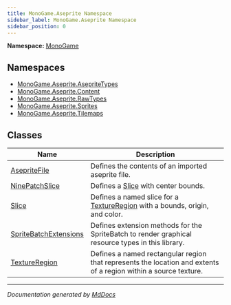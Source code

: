 ```yaml
---
title: MonoGame.Aseprite Namespace
sidebar_label: MonoGame.Aseprite Namespace
sidebar_position: 0
---
```


**Namespace:** [MonoGame](../)  

## Namespaces

- [MonoGame.Aseprite.AsepriteTypes](AsepriteTypes/)
- [MonoGame.Aseprite.Content](Content/)
- [MonoGame.Aseprite.RawTypes](RawTypes/)
- [MonoGame.Aseprite.Sprites](Sprites/)
- [MonoGame.Aseprite.Tilemaps](Tilemaps/)

## Classes

| Name                                                    | Description                                                                                                      |
| ------------------------------------------------------- | ---------------------------------------------------------------------------------------------------------------- |
| [AsepriteFile](AsepriteFile/)                   | Defines the contents of an imported aseprite file.                                                               |
| [NinePatchSlice](NinePatchSlice/)               | Defines a [Slice](Slice/) with center bounds.                                                            |
| [Slice](Slice/)                                 | Defines a named slice for a [TextureRegion](TextureRegion/) with a bounds, origin, and color.            |
| [SpriteBatchExtensions](SpriteBatchExtensions/) | Defines extension methods for the SpriteBatch to render graphical resource types in this library.                |
| [TextureRegion](TextureRegion/)                 | Defines a named rectangular region that represents the location and extents of a region within a source texture. |

___

*Documentation generated by [MdDocs](https://github.com/ap0llo/mddocs)*
